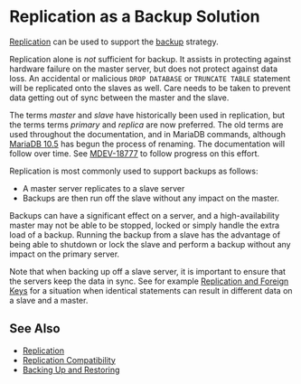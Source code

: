 # Replication as a Backup Solution

[Replication](/replication) can be used to support the [backup](/kb/en/backing-up-and-restoring/) strategy.

Replication alone is <em>not</em> sufficient for backup. It assists in protecting against hardware failure on the master server, but does not protect against data loss. An accidental or malicious `DROP DATABASE` or `TRUNCATE TABLE` statement will be replicated onto the slaves as well. Care needs to be taken to prevent data getting out of sync between the master and the slave.

The terms <em>master</em> and <em>slave</em> have historically been used in replication, but the terms terms <em>primary</em> and <em>replica</em> are now preferred. The old terms are used throughout the documentation, and in MariaDB commands, although [MariaDB 10.5](/kb/en/what-is-mariadb-105/) has begun the process of renaming. The documentation will follow over time. See [MDEV-18777](https://jira.mariadb.org/browse/MDEV-18777) to follow progress on this effort.

Replication is most commonly used to support backups as follows:

- A master server replicates to a slave server
- Backups are then run off the slave without any impact on the master.

Backups can have a significant effect on a server, and a high-availability master may not be able to be stopped, locked or simply handle the extra load of a backup. Running the backup from a slave has the advantage of being able to shutdown or lock the slave and perform a backup without any impact on the primary server.

Note that when backing up off a slave server, it is important to ensure that the servers keep the data in sync. See for example [Replication and Foreign Keys](/replication/standard-replication/replication-and-foreign-keys) for a situation when identical statements can result in different data on a slave and a master.

## See Also

- [Replication](/replication)
- [Replication Compatibility](/kb/en/mariadb-vs-mysql-compatibility/#replication-compatibility)
- [Backing Up and Restoring](/kb/en/backing-up-and-restoring/)